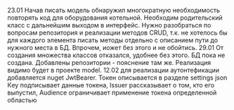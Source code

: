 23.01
Начав писать модель обнаружил многократную необходимость повторять код для оборудования котельной.
Необходим родительский класс с дальнейшим выходом в интерфейс. Нужно разобраться по вопросам репозитория и реализации методов CRUD, т.к. не хотелось бы для каждого элемента писать методы отдельно с описанием пути до нужного места в БД. Впрочем, иожет без этого и не обойтись.
29.01
От создания множества классов отказался, удобнее без этого. БД пока не создана.
Добавлены репозитории - пояснение там же. 
Реализация видимо будет в проекте model. 
12.02
для реализации аутонтефикации добавляется nuget JwtBearer.
Токен описывается в разделе settings json
Кey подписывает данные токена, 
Issuer рассказывает о том, кто его выпустил, 
Audience ограничивает применение токена определенной областью
